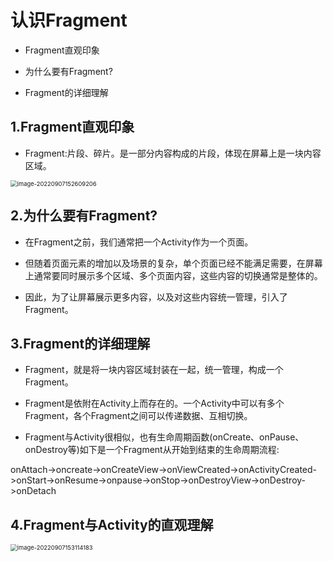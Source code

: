 # 认识Fragment

- Fragment直观印象

- 为什么要有Fragment?

- Fragment的详细理解

## 1.Fragment直观印象

- Fragment:片段、碎片。是一部分内容构成的片段，体现在屏幕上是一块内容区域。

<img src="C:\Users\Lenovo\AppData\Roaming\Typora\typora-user-images\image-20220907152609206.png" alt="image-20220907152609206" style="zoom:67%;" />

## 2.为什么要有Fragment?

- 在Fragment之前，我们通常把一个Activity作为一个页面。

- 但随着页面元素的增加以及场景的复杂，单个页面已经不能满足需要，在屏幕上通常要同时展示多个区域、多个页面内容，这些内容的切换通常是整体的。

- 因此，为了让屏幕展示更多内容，以及对这些内容统一管理，引入了Fragment。

## 3.Fragment的详细理解

- Fragment，就是将一块内容区域封装在一起，统一管理，构成一个Fragment。

- Fragment是依附在Activity上而存在的。一个Activity中可以有多个Fragment，各个Fragment之间可以传递数据、互相切换。

- Fragment与Activity很相似，也有生命周期函数(onCreate、onPause、onDestroy等)如下是一个Fragment从开始到结束的生命周期流程:

onAttach->oncreate->onCreateView->onViewCreated->onActivityCreated->onStart->onResume->onpause->onStop->onDestroyView->onDestroy->onDetach

## 4.Fragment与Activity的直观理解

<img src="C:\Users\Lenovo\AppData\Roaming\Typora\typora-user-images\image-20220907153114183.png" alt="image-20220907153114183" style="zoom:67%;" />

















